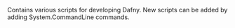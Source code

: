 Contains various scripts for developing Dafny. New scripts can be added by adding System.CommandLine commands.